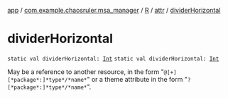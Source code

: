 [app](../../../index.md) / [com.example.chaosruler.msa_manager](../../index.md) / [R](../index.md) / [attr](index.md) / [dividerHorizontal](.)

# dividerHorizontal

`static val dividerHorizontal: `[`Int`](https://kotlinlang.org/api/latest/jvm/stdlib/kotlin/-int/index.html)
`static val dividerHorizontal: `[`Int`](https://kotlinlang.org/api/latest/jvm/stdlib/kotlin/-int/index.html)

May be a reference to another resource, in the form "`@[+][*package*:]*type*/*name*`" or a theme attribute in the form "`?[*package*:]*type*/*name*`".

